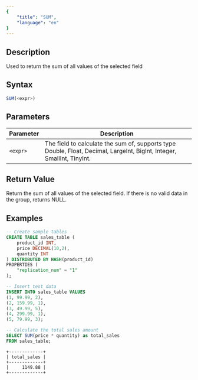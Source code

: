 ```yaml
---
{
    "title": "SUM",
    "language": "en"
}
---
```


## Description

Used to return the sum of all values of the selected field

## Syntax

```sql
SUM(<expr>)
```

## Parameters

| Parameter | Description |
| --- | --- |
| `<expr>` | The field to calculate the sum of, supports type Double, Float, Decimal, LargeInt, BigInt, Integer, SmallInt, TinyInt. |

## Return Value

Return the sum of all values of the selected field.
If there is no valid data in the group, returns NULL.

## Examples
```sql
-- Create sample tables
CREATE TABLE sales_table (
    product_id INT,
    price DECIMAL(10,2),
    quantity INT
) DISTRIBUTED BY HASH(product_id)
PROPERTIES (
    "replication_num" = "1"
);

-- Insert test data
INSERT INTO sales_table VALUES
(1, 99.99, 2),
(2, 159.99, 1),
(3, 49.99, 5),
(4, 299.99, 1),
(5, 79.99, 3);

-- Calculate the total sales amount
SELECT SUM(price * quantity) as total_sales
FROM sales_table;
```

```text
+-------------+
| total_sales |
+-------------+
|     1149.88 |
+-------------+
```
